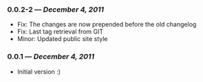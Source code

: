 ### 0.0.2-2 — *December 4, 2011*

  * Fix: The changes are now prepended before the old changelog
  * Fix: Last tag retrieval from GIT
  * Minor: Updated public site style

### 0.0.1 — *December 4, 2011*

  * Initial version :)

